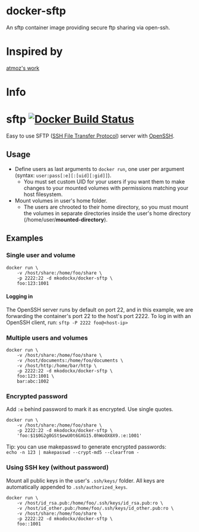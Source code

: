 # docker-sftp
An sftp container image providing secure ftp sharing via open-ssh.

# Inspired by

[atmoz's work](https://github.com/atmoz/sftp)

# Info

sftp [![Docker Build Status](http://hubstatus.container42.com/mkodockx/docker-sftp)](https://registry.hub.docker.com/u/mkodockx/docker-sftp)
====

Easy to use SFTP ([SSH File Transfer Protocol](https://en.wikipedia.org/wiki/SSH_File_Transfer_Protocol)) server with [OpenSSH](https://en.wikipedia.org/wiki/OpenSSH).

Usage
-----

- Define users as last arguments to `docker run`, one user per argument  
  (syntax: `user:pass[:e][:[uid][:gid]]`).
  - You must set custom UID for your users if you want them to make changes to
    your mounted volumes with permissions matching your host filesystem.
- Mount volumes in user's home folder.
  - The users are chrooted to their home directory, so you must mount the
    volumes in separate directories inside the user's home directory
    (/home/user/**mounted-directory**).

Examples
--------

### Single user and volume

```
docker run \
    -v /host/share:/home/foo/share \
    -p 2222:22 -d mkodockx/docker-sftp \
    foo:123:1001
```

#### Logging in

The OpenSSH server runs by default on port 22, and in this example, we are
forwarding the container's port 22 to the host's port 2222. To log in with an
OpenSSH client, run: `sftp -P 2222 foo@<host-ip>`

### Multiple users and volumes

```
docker run \
    -v /host/share:/home/foo/share \
    -v /host/documents:/home/foo/documents \
    -v /host/http:/home/bar/http \
    -p 2222:22 -d mkodockx/docker-sftp \
    foo:123:1001 \
    bar:abc:1002
```

### Encrypted password

Add `:e` behind password to mark it as encrypted. Use single quotes.

```
docker run \
    -v /host/share:/home/foo/share \
    -p 2222:22 -d mkodockx/docker-sftp \
    'foo:$1$0G2g0GSt$ewU0t6GXG15.0hWoOX8X9.:e:1001'
```

Tip: you can use makepasswd to generate encrypted passwords:  
`echo -n 123 | makepasswd --crypt-md5 --clearfrom -`

### Using SSH key (without password)

Mount all public keys in the user's `.ssh/keys/` folder. All keys are automatically
appended to `.ssh/authorized_keys`.

```
docker run \
    -v /host/id_rsa.pub:/home/foo/.ssh/keys/id_rsa.pub:ro \
    -v /host/id_other.pub:/home/foo/.ssh/keys/id_other.pub:ro \
    -v /host/share:/home/foo/share \
    -p 2222:22 -d mkodockx/docker-sftp \
    foo::1001
```